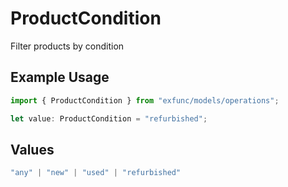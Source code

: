 # ProductCondition

Filter products by condition

## Example Usage

```typescript
import { ProductCondition } from "exfunc/models/operations";

let value: ProductCondition = "refurbished";
```

## Values

```typescript
"any" | "new" | "used" | "refurbished"
```